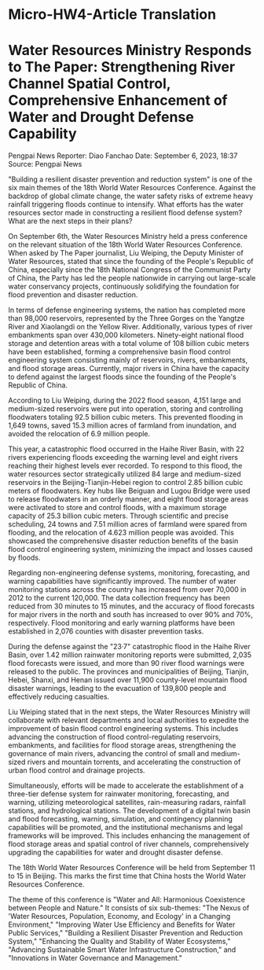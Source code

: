 # Micro-HW4-Article Translation


# Water Resources Ministry Responds to The Paper: Strengthening River Channel Spatial Control, Comprehensive Enhancement of Water and Drought Defense Capability

Pengpai News Reporter: Diao Fanchao
Date: September 6, 2023, 18:37
Source: Pengpai News

"Building a resilient disaster prevention and reduction system" is one of the six main themes of the 18th World Water Resources Conference. Against the backdrop of global climate change, the water safety risks of extreme heavy rainfall triggering floods continue to intensify. What efforts has the water resources sector made in constructing a resilient flood defense system? What are the next steps in their plans?

On September 6th, the Water Resources Ministry held a press conference on the relevant situation of the 18th World Water Resources Conference. When asked by The Paper journalist, Liu Weiping, the Deputy Minister of Water Resources, stated that since the founding of the People's Republic of China, especially since the 18th National Congress of the Communist Party of China, the Party has led the people nationwide in carrying out large-scale water conservancy projects, continuously solidifying the foundation for flood prevention and disaster reduction.

In terms of defense engineering systems, the nation has completed more than 98,000 reservoirs, represented by the Three Gorges on the Yangtze River and Xiaolangdi on the Yellow River. Additionally, various types of river embankments span over 430,000 kilometers. Ninety-eight national flood storage and detention areas with a total volume of 108 billion cubic meters have been established, forming a comprehensive basin flood control engineering system consisting mainly of reservoirs, rivers, embankments, and flood storage areas. Currently, major rivers in China have the capacity to defend against the largest floods since the founding of the People's Republic of China.

According to Liu Weiping, during the 2022 flood season, 4,151 large and medium-sized reservoirs were put into operation, storing and controlling floodwaters totaling 92.5 billion cubic meters. This prevented flooding in 1,649 towns, saved 15.3 million acres of farmland from inundation, and avoided the relocation of 6.9 million people.

This year, a catastrophic flood occurred in the Haihe River Basin, with 22 rivers experiencing floods exceeding the warning level and eight rivers reaching their highest levels ever recorded. To respond to this flood, the water resources sector strategically utilized 84 large and medium-sized reservoirs in the Beijing-Tianjin-Hebei region to control 2.85 billion cubic meters of floodwaters. Key hubs like Beiguan and Lugou Bridge were used to release floodwaters in an orderly manner, and eight flood storage areas were activated to store and control floods, with a maximum storage capacity of 25.3 billion cubic meters. Through scientific and precise scheduling, 24 towns and 7.51 million acres of farmland were spared from flooding, and the relocation of 4.623 million people was avoided. This showcased the comprehensive disaster reduction benefits of the basin flood control engineering system, minimizing the impact and losses caused by floods.

Regarding non-engineering defense systems, monitoring, forecasting, and warning capabilities have significantly improved. The number of water monitoring stations across the country has increased from over 70,000 in 2012 to the current 120,000. The data collection frequency has been reduced from 30 minutes to 15 minutes, and the accuracy of flood forecasts for major rivers in the north and south has increased to over 90% and 70%, respectively. Flood monitoring and early warning platforms have been established in 2,076 counties with disaster prevention tasks.

During the defense against the "23·7" catastrophic flood in the Haihe River Basin, over 1.42 million rainwater monitoring reports were submitted, 2,035 flood forecasts were issued, and more than 90 river flood warnings were released to the public. The provinces and municipalities of Beijing, Tianjin, Hebei, Shanxi, and Henan issued over 11,900 county-level mountain flood disaster warnings, leading to the evacuation of 139,800 people and effectively reducing casualties.

Liu Weiping stated that in the next steps, the Water Resources Ministry will collaborate with relevant departments and local authorities to expedite the improvement of basin flood control engineering systems. This includes advancing the construction of flood control-regulating reservoirs, embankments, and facilities for flood storage areas, strengthening the governance of main rivers, advancing the control of small and medium-sized rivers and mountain torrents, and accelerating the construction of urban flood control and drainage projects.

Simultaneously, efforts will be made to accelerate the establishment of a three-tier defense system for rainwater monitoring, forecasting, and warning, utilizing meteorological satellites, rain-measuring radars, rainfall stations, and hydrological stations. The development of a digital twin basin and flood forecasting, warning, simulation, and contingency planning capabilities will be promoted, and the institutional mechanisms and legal frameworks will be improved. This includes enhancing the management of flood storage areas and spatial control of river channels, comprehensively upgrading the capabilities for water and drought disaster defense.

The 18th World Water Resources Conference will be held from September 11 to 15 in Beijing. This marks the first time that China hosts the World Water Resources Conference.

The theme of this conference is "Water and All: Harmonious Coexistence between People and Nature." It consists of six sub-themes: "The Nexus of 'Water Resources, Population, Economy, and Ecology' in a Changing Environment," "Improving Water Use Efficiency and Benefits for Water Public Services," "Building a Resilient Disaster Prevention and Reduction System," "Enhancing the Quality and Stability of Water Ecosystems," "Advancing Sustainable Smart Water Infrastructure Construction," and "Innovations in Water Governance and Management."
